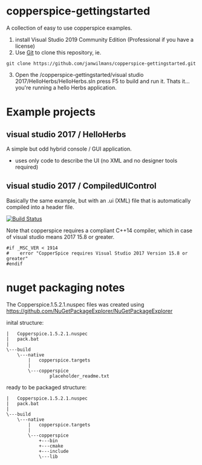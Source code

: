 # copperspice-gettingstarted
A collection of easy to use copperspice examples.

1) install Visual Studio 2019 Community Edition (Professional if you have a license)
2) Use [Git](https://git-scm.com/download/win) to clone this repository, ie.
```
git clone https://github.com/janwilmans/copperspice-gettingstarted.git
```

3) Open the /copperspice-gettingstarted/visual studio 2017/HelloHerbs/HelloHerbs.sln 
press F5 to build and run it. Thats it... you're running a hello Herbs application.


# Example projects
## visual studio 2017 / HelloHerbs
A simple but odd hybrid console / GUI application.
- uses only code to describe the UI (no XML and no designer tools required)

## visual studio 2017 / CompiledUIControl
Basically the same example, but with an .ui (XML) file that is automatically compiled into a header file.

[![Build Status](https://dev.azure.com/copperspice/copperspice-msvc/_apis/build/status/janwilmans.copperspice-gettingstarted?branchName=master)](https://dev.azure.com/copperspice/copperspice-msvc/_build/latest?definitionId=2&branchName=master)

Note that copperspice requires a compliant C++14 compiler, which in case of visual studio means 2017 15.8 or greater.

```
#if _MSC_VER < 1914
#    error "CopperSpice requires Visual Studio 2017 Version 15.8 or greater"
#endif
```

# nuget packaging notes

The Copperspice.1.5.2.1.nuspec files was created using <https://github.com/NuGetPackageExplorer/NuGetPackageExplorer>

inital structure:
```
|   Copperspice.1.5.2.1.nuspec
|   pack.bat
|
\---build
    \---native
        |   copperspice.targets
        |
        \---copperspice
                placeholder_readme.txt
```

ready to be packaged structure:

```
|   Copperspice.1.5.2.1.nuspec
|   pack.bat
|
\---build
    \---native
        |   copperspice.targets
        |
        \---copperspice
            +---bin
            +---cmake
            +---include
            \---lib
```

